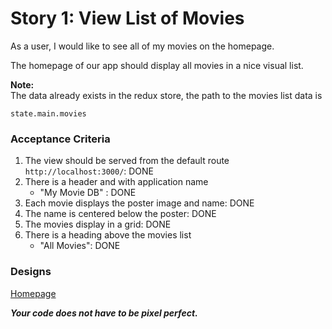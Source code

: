 # Story 1: View List of Movies

As a user, I would like to see all of my movies on the homepage.

The homepage of our app should display all movies in a nice visual list.  

**Note:**  
The data already exists in the redux store, the path to the movies list data is

```
state.main.movies
```

### Acceptance Criteria
  1. The view should be served from the default route `http://localhost:3000/`: DONE
  2. There is a header and with application name
      - "My Movie DB" : DONE
  3. Each movie displays the poster image and name: DONE
  4. The name is centered below the poster: DONE
  5. The movies display in a grid: DONE
  6. There is a heading above the movies list
      - "All Movies": DONE


### Designs
[Homepage](homepage.png)

***Your code does not have to be pixel perfect.***
